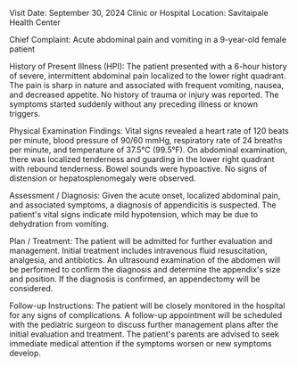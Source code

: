  Visit Date: September 30, 2024
Clinic or Hospital Location: Savitaipale Health Center

Chief Complaint: Acute abdominal pain and vomiting in a 9-year-old female patient

History of Present Illness (HPI): The patient presented with a 6-hour history of severe, intermittent abdominal pain localized to the lower right quadrant. The pain is sharp in nature and associated with frequent vomiting, nausea, and decreased appetite. No history of trauma or injury was reported. The symptoms started suddenly without any preceding illness or known triggers.

Physical Examination Findings: Vital signs revealed a heart rate of 120 beats per minute, blood pressure of 90/60 mmHg, respiratory rate of 24 breaths per minute, and temperature of 37.5°C (99.5°F). On abdominal examination, there was localized tenderness and guarding in the lower right quadrant with rebound tenderness. Bowel sounds were hypoactive. No signs of distension or hepatosplenomegaly were observed.

Assessment / Diagnosis: Given the acute onset, localized abdominal pain, and associated symptoms, a diagnosis of appendicitis is suspected. The patient's vital signs indicate mild hypotension, which may be due to dehydration from vomiting.

Plan / Treatment: The patient will be admitted for further evaluation and management. Initial treatment includes intravenous fluid resuscitation, analgesia, and antibiotics. An ultrasound examination of the abdomen will be performed to confirm the diagnosis and determine the appendix's size and position. If the diagnosis is confirmed, an appendectomy will be considered.

Follow-up Instructions: The patient will be closely monitored in the hospital for any signs of complications. A follow-up appointment will be scheduled with the pediatric surgeon to discuss further management plans after the initial evaluation and treatment. The patient's parents are advised to seek immediate medical attention if the symptoms worsen or new symptoms develop.